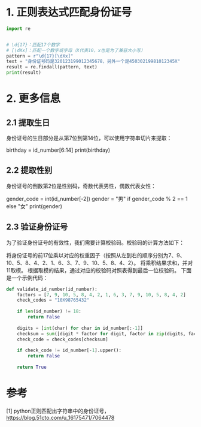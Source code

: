 # 1. 正则表达式匹配身份证号
```python
import re


# \d{17}：匹配17个数字
# [\dXx]：匹配一个数字或字母（X代表10，x也是为了兼容大小写）
pattern = r"\d{17}[\dXx]"
text = "身份证号码是320123199012345678，另外一个是45030219981012345X"
result = re.findall(pattern, text)
print(result)
```

# 2. 更多信息

## 2.1  提取生日
身份证号的生日部分是从第7位到第14位，可以使用字符串切片来提取：

birthday = id_number[6:14]
print(birthday)

## 2.2 提取性别
身份证号的倒数第2位是性别码，奇数代表男性，偶数代表女性：

gender_code = int(id_number[-2])
gender = "男" if gender_code % 2 == 1 else "女"
print(gender)

## 2.3 验证身份证号
为了验证身份证号的有效性，我们需要计算校验码。校验码的计算方法如下：

将身份证号的前17位乘以对应的权重因子（按照从左到右的顺序分别为7、9、10、5、8、4、2、1、6、3、7、9、10、5、8、4、2）。
将乘积结果求和，并对11取模。
根据取模的结果，通过对应的校验码对照表得到最后一位校验码。
下面是一个示例代码：

```python
def validate_id_number(id_number):
    factors = [7, 9, 10, 5, 8, 4, 2, 1, 6, 3, 7, 9, 10, 5, 8, 4, 2]
    check_codes = "10X98765432"
    
    if len(id_number) != 18:
        return False
    
    digits = [int(char) for char in id_number[:-1]]
    checksum = sum([digit * factor for digit, factor in zip(digits, factors)]) % 11
    check_code = check_codes[checksum]
    
    if check_code != id_number[-1].upper():
        return False
    
    return True
```

# 参考

[1] python正则匹配出字符串中的身份证号，https://blog.51cto.com/u_16175471/7064478
